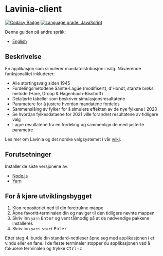 # Lavinia-client

[![Codacy Badge](https://app.codacy.com/project/badge/Grade/64b563a2c5e349e2a13fcfe3c1bc1008)](https://www.codacy.com/gh/Project-Lavinia/Lavinia-client?utm_source=github.com&utm_medium=referral&utm_content=Project-Lavinia/Lavinia-client&utm_campaign=Badge_Grade) [![Language grade: JavaScript](https://img.shields.io/lgtm/grade/javascript/g/Project-Lavinia/Lavinia-client.svg?logo=lgtm&logoWidth=18)](https://lgtm.com/projects/g/Project-Lavinia/Lavinia-client/context:javascript)

Denne guiden på andre språk:

-   [English](README.md)

## Beskrivelse

En applikasjon som simulerer mandatdistribusjon i valg. Nåværende funksjonalitet inkluderer:

-   Alle stortingsvalg siden 1945
-   Fordelingsmetodene Sainte-Lagüe (modifisert), d'Hondt, største brøks metode (Hare, Droop & Hagenbach-Bischoff)
-   Detaljerte tabeller som beskriver simulasjonsresultatene
-   Parametere for å justere hvordan mandatene fordeles
-   Sammenslåing av fylker for å simulere effekten av de nye fylkene i 2020
-   Se hvordan fylkesdataene for 2021 ville forandret resultatene av tidligere valg
-   Lagre resultatene fra en fordeling og sammenlign de med justerte parametre

Les mer om Lavinia og det norske valgsystemet i vår [wiki](https://project-lavinia.github.io/).

## Forutsetninger

Installer de siste versjonene av:

-   [Node.js](https://nodejs.org)
-   [Yarn](https://yarnpkg.com)

## For å kjøre utviklingsbygget

1. Klon repositoriet ned til din foretrukne mappe
2. Åpne favoritt-terminalen din og naviger til den tidligere nevnte mappen
3. Skriv inn `yarn` <kbd>Enter</kbd> og vent tålmodig på at de nødvendige pakkene installeres
4. Skriv inn `yarn start` <kbd>Enter</kbd>

Etter steg 4. burde din standard-nettleser åpne seg med applikasjonen i et vindu eller en fane. I de fleste terminaler stopper du applikasjonen ved å fokusere terminalen og trykke <kbd>Ctrl</kbd>+<kbd>c</kbd>
